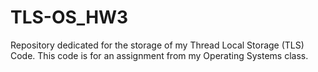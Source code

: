 # TLS-OS_HW3
Repository dedicated for the storage of my Thread Local Storage (TLS) Code. This code is for an assignment from my Operating Systems class.
